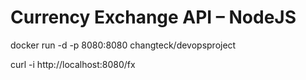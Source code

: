 # Currency Exchange API – NodeJS

docker run -d -p 8080:8080 changteck/devopsproject

curl -i http://localhost:8080/fx
